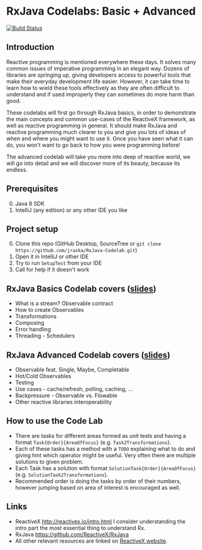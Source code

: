 # RxJava Codelabs: Basic + Advanced

[![Build Status](https://travis-ci.org/jraska/RxJava-Codelab.svg?branch=master)](https://travis-ci.org/jraska/RxJava-Codelab)

## Introduction
Reactive programming is mentioned everywhere these days. It solves many common issues of imperative programming
in an elegant way. Dozens of libraries are springing up, giving developers access to powerful tools that make their everyday development life easier. However, it can take time to learn how to wield these tools effectively as they are often difficult to understand and if used improperly they can sometimes do more harm than good.

These codelabs will first go through RxJava basics, in order to demonstrate the main concepts and common use-cases of the ReactiveX framework, as well as reactive programming in general. It should make RxJava and reactive programming much clearer to you and give you lots of ideas of when and where you might want to use it. Once you have seen what it can do, you won't want to go back to how you were programming before!

The advanced codelab will take you more into deep of reactive world, we will go into detail and we will discover more of its beauty, because its endless.


## Prerequisites
 0. Java 8 SDK
 0. IntelliJ (any edition) or any other IDE you like


## Project setup
 0. Clone this repo (GitHub Desktop, SourceTree or `git clone https://github.com/jraska/RxJava-Codelab.git`)
 0. Open it in IntelliJ or other IDE
 0. Try to run `SetupTest` from your IDE
 0. Call for help if it doesn't work


## RxJava Basics Codelab covers ([slides](https://docs.google.com/presentation/d/1W7AZm5t1PRIxttFtxROPV4wowUn6gh7lNsp_y0aNvgs/edit?usp=sharing))
 - What is a stream? Observable contract
 - How to create Observables
 - Transformations
 - Composing
 - Error handling
 - Threading - Schedulers


## RxJava Advanced Codelab covers ([slides](https://docs.google.com/presentation/d/1jxQA4uN61aZAmvnsw10-wTVD_f1rcRP2zIhzPNC7NYE/edit?usp=sharing))
 - Observable feat. Single, Maybe, Completable
 - Hot/Cold Observables
 - Testing
 - Use cases - cache/refresh, polling, caching, ...
 - Backpressure - Observable vs. Flowable
 - Other reactive libraries interoperability

## How to use the Code Lab
- There are tasks for different areas formed as unit tests and having a format `Task{Order}{AreaOfFocus}` (e.g. `Task2Transformations`).
- Each of these tasks has a method with a `TODO` explaining what to do and giving hint which operator might be useful. Very often there are multiple solutions to given problem.
- Each Task has a solution with format `SolutionTask{Order}{AreaOfFocus}` (e.g. `SolutionTask2Transformations`).
- Recommended order is doing the tasks by order of their numbers, however jumping based on area of interest is encouraged as well.

## Links
 - ReactiveX http://reactivex.io/intro.html I consider understanding the intro part the most essential thing to understand Rx.
 - RxJava https://github.com/ReactiveX/RxJava
 - All other relevant resources are linked on [ReactiveX website](http://reactivex.io/tutorials.html).
